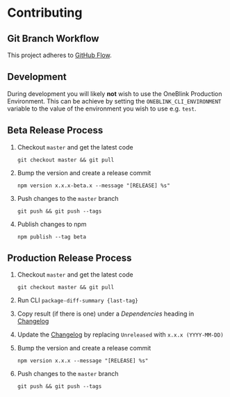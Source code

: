 # Contributing

## Git Branch Workflow

This project adheres to [GitHub Flow](https://guides.github.com/introduction/flow/).

## Development

During development you will likely **not** wish to use the OneBlink Production Environment. This can be achieve by setting the `ONEBLINK_CLI_ENVIRONMENT` variable to the value of the environment you wish to use e.g. `test`.

## Beta Release Process

1. Checkout `master` and get the latest code

   ```
   git checkout master && git pull
   ```

1. Bump the version and create a release commit

   ```
   npm version x.x.x-beta.x --message "[RELEASE] %s"
   ```

1. Push changes to the `master` branch

   ```
   git push && git push --tags
   ```

1. Publish changes to npm

   ```
   npm publish --tag beta
   ```

## Production Release Process

1. Checkout `master` and get the latest code

   ```
   git checkout master && git pull
   ```

1. Run CLI `package-diff-summary {last-tag}`

1. Copy result (if there is one) under a _Dependencies_ heading in [Changelog](./CHANGELOG.md)

1. Update the [Changelog](./CHANGELOG.md) by replacing `Unreleased` with `x.x.x (YYYY-MM-DD)`

1. Bump the version and create a release commit

   ```
   npm version x.x.x --message "[RELEASE] %s"
   ```

1. Push changes to the `master` branch

   ```
   git push && git push --tags
   ```

